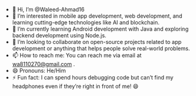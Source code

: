 - 👋 Hi, I’m @Waleed-Ahmad16  
- 👀 I’m interested in mobile app development, web development, and learning cutting-edge technologies like AI and blockchain.  
- 🌱 I’m currently learning Android development with Java and exploring backend development using Node.js.  
- 💞️ I’m looking to collaborate on open-source projects related to app development or anything that helps people solve real-world problems.  
- 📫 How to reach me: You can reach me via email at wa8110270@gmail.com . 
- 😄 Pronouns: He/Him  
- ⚡ Fun fact: I can spend hours debugging code but can’t find my headphones even if they’re right in front of me! 😄  
